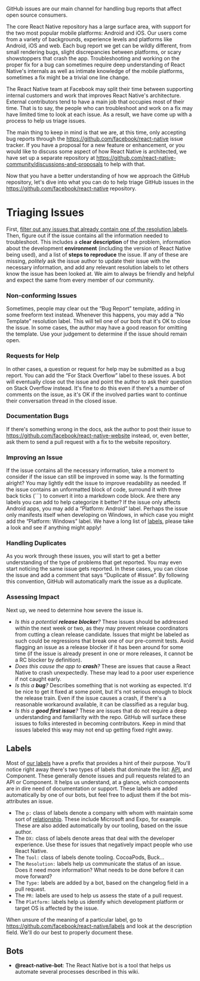 GitHub issues are our main channel for handling bug reports that affect open source consumers. 

The core React Native repository has a large surface area, with support for the two most popular mobile platforms: Android and iOS. Our users come from a variety of backgrounds, experience levels and platforms like Android, iOS and web. Each bug report we get can be wildly different, from small rendering bugs, slight discrepancies between platforms, or scary showstoppers that crash the app. Troubleshooting and working on the proper fix for a bug can sometimes require deep understanding of React Native's internals as well as intimate knowledge of the mobile platforms, sometimes a fix might be a trivial one line change. 

The React Native team at Facebook may split their time between supporting internal customers and work that improves React Native's architecture. External contributors tend to have a main job that occupies most of their time. That is to say, the people who can troubleshoot and work on a fix may have limited time to look at each issue. As a result, we have come up with a process to help us triage issues.

The main thing to keep in mind is that we are, at this time, only accepting bug reports through the https://github.com/facebook/react-native issue tracker. If you have a proposal for a new feature or enhancement, or you would like to discuss some aspect of how React Native is architected, we have set up a separate repository at https://github.com/react-native-community/discussions-and-proposals to help with that.

Now that you have a better understanding of how we approach the GitHub repository, let's dive into what you can do to help triage GitHub issues in the https://github.com/facebook/react-native repository.

# Triaging Issues

First, [filter out any issues that already contain one of the resolution labels](https://github.com/facebook/react-native/issues?utf8=%E2%9C%93&q=is%3Aissue+is%3Aopen+label%3A%22Bug+Report%22+-label%3A%22Resolution%3A+Needs+More+Information%22+-label%3A%22Resolution%3A+Needs+Repro%22+-label%3A%22Resolution%3A+Old+Version%22+-label%3A%22Resolution%3A+No+Template%22+-label%3A%22Resolution%3A+Missing+Environment+Info%22+-label%3A%22Resolution%3A+For+Stack+Overflow%22).  Then, figure out if the issue contains all the information needed to troubleshoot. This includes a **clear description** of the problem, information about the development **environment** (including the version of React Native being used), and a list of **steps to reproduce** the issue. If any of these are missing, *politely* ask the issue author to update their issue with the necessary information, and add any relevant resolution labels to let others know the issue has been looked at. We aim to always be friendly and helpful and expect the same from every member of our community.

### Non-conforming Issues

Sometimes, people may clear out the “Bug Report” template, adding in some freeform text instead. Whenever this happens, you may add a “No Template” resolution label. This will tell one of our bots that it's OK to close the issue. In some cases, the author may have a good reason for omitting the template. Use your judgement to determine if the issue should remain open.

### Requests for Help

In other cases, a question or request for help may be submitted as a bug report. You can add the “For Stack Overflow” label to these issues. A bot will eventually close out the issue and point the author to ask their question on Stack Overflow instead. It's fine to do this even if there's a number of comments on the issue, as it's OK if the involved parties want to continue their conversation thread in the closed issue.

### Documentation Bugs

If there's something wrong in the docs, ask the author to post their issue to https://github.com/facebook/react-native-website instead, or, even better, ask them to send a pull request with a fix to the website repository.

### Improving an Issue

If the issue contains all the necessary information, take a moment to consider if the issue can still be improved in some way. Is the formatting alright? You may lightly edit the issue to improve readability as needed. If the issue contains an unformatted block of code, surround it with three back ticks (```) to convert it into a markdown code block. Are there any labels you can add to help categorize it better? If the issue only affects Android apps, you may add a “Platform: Android” label. Perhaps the issue only manifests itself when developing on Windows, in which case you might add the “Platform: Windows” label. We have a long list of [labels](http://github.com/facebook/react-native/issues/labels), please take a look and see if anything might apply!

### Handling Duplicates

As you work through these issues, you will start to get a better understanding of the type of problems that get reported. You may even start noticing the same issue gets reported. In these cases, you can close the issue and add a comment that says “Duplicate of #issue”. By following this convention, GitHub will automatically mark the issue as a duplicate.

### Assessing Impact

Next up, we need to determine how severe the issue is.

* _Is this a potential **release blocker**?_
  These issues should be addressed within the next week or two, as they may prevent release coordinators from cutting a clean release candidate. Issues that might be labeled as such could be regressions that break one of our pre-commit tests. Avoid flagging an issue as a release blocker if it has been around for some time (if the issue is already present in one or more releases, it cannot be a RC blocker by definition).
* _Does this cause the app to **crash**?_
  These are issues that cause a React Native to crash unexpectedly. These may lead to a poor user experience if not caught early. 
* _Is this a **bug**?_
  Describes something that is not working as expected. It'd be nice to get it fixed at some point, but it's not serious enough to block the release train. Even if the issue causes a crash, if there's a reasonable workaround available, it can be classified as a regular bug.
* _Is this a **good first issue**?_
  These are issues that do not require a deep understanding and familiarity with the repo. GitHub will surface these issues to folks interested in becoming contributors. Keep in mind that issues labeled this way may not end up getting fixed right away.

## Labels

Most of [our labels](https://github.com/facebook/react-native/issues/labels) have a prefix that provides a hint of their purpose. You'll notice right away there's two types of labels that dominate the list: [API](https://github.com/facebook/react-native/labels?utf8=%E2%9C%93&q=API%3A), and Component. These generally denote issues and pull requests related to an API or Component. It helps us understand, at a glance, which components are in dire need of documentation or support. These labels are added automatically by one of our bots, but feel free to adjust them if the bot mis-attributes an issue.

* The `p:` class of labels denote a company with whom with maintain some sort of [relationship](https://github.com/facebook/react-native/blob/master/ECOSYSTEM.md). These include Microsoft and Expo, for example. These are also added automatically by our tooling, based on the issue author.
* The `DX:` class of labels denote areas that deal with the developer experience. Use these for issues that negatively impact people who use React Native.
* The `Tool:` class of labels denote tooling. CocoaPods, Buck...
* The `Resolution:` labels help us communicate the status of an issue. Does it need more information? What needs to be done before it can move forward?
* The `Type:` labels are added by a bot, based on the changelog field in a pull request.
* The `PR:` labels are used to help us assess the state of a pull request.
* The `Platform:` labels help us identify which development platform or target OS is affected by the issue.

When unsure of the meaning of a particular label, go to https://github.com/facebook/react-native/labels and look at the description field. We'll do our best to properly document these.

## Bots

* **@react-native-bot**: The React Native bot is a tool that helps us automate several processes described in this wiki.
